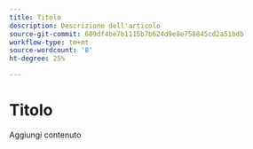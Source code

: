 ```yaml
---
title: Titolo
description: Descrizione dell'articolo
source-git-commit: 609df4be7b1115b7b624d9e8e758845cd2a51bdb
workflow-type: tm+mt
source-wordcount: '8'
ht-degree: 25%

---
```


# Titolo

Aggiungi contenuto
